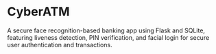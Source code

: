# CyberATM
A secure face recognition-based banking app using Flask and SQLite, featuring liveness detection, PIN verification, and facial login for secure user authentication and transactions.

